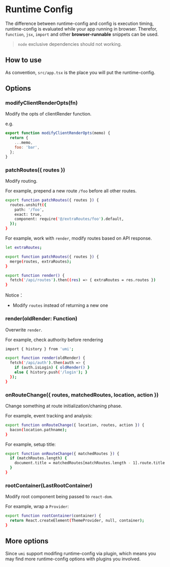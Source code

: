 # Runtime Config

The difference between runtime-config and config is execution timing, runtime-config is evaluated while your app running in browser. Therefor, `function`, `jsx`, `import` and other **browser-runnable** snippets can be used.

> `node` exclusive dependencies should not working.


## How to use

As convention, `src/app.tsx` is the place you will put the runtime-config.

## Options

### modifyClientRenderOpts(fn)

Modify the opts of clientRender function.

e.g.

```js
export function modifyClientRenderOpts(memo) {
  return {
    ...memo,
    foo: 'bar',    
  };
}
```

### patchRoutes({ routes })

Modify routing.

For example, prepend a new route `/foo` before all other routes.

```bash
export function patchRoutes({ routes }) {
  routes.unshift({
    path: '/foo',
    exact: true,
    component: require('@/extraRoutes/foo').default,
  });
}
```

For example, work with `render`, modify routes based on API response.

```bash
let extraRoutes;

export function patchRoutes({ routes }) {
  merge(routes, extraRoutes);
}

export function render() {
  fetch('/api/routes').then((res) => { extraRoutes = res.routes })
}
```

Notice：

* Modify `routes` instead of returning a new one

### render(oldRender: Function)

Overwrite `render`.

For example, check authority before rendering

```bash
import { history } from 'umi';

export function render(oldRender) {
  fetch('/api/auth').then(auth => {
    if (auth.isLogin) { oldRender() }
    else { history.push('/login'); }
  });
}
```

### onRouteChange({ routes, matchedRoutes, location, action })

Change something at route initialization/chaning phase.

For example, event tracking and analysis:

```bash
export function onRouteChange({ location, routes, action }) {
  bacon(location.pathname);
}
```

For example, setup title:

```bash
export function onRouteChange({ matchedRoutes }) {
  if (matchRoutes.length) {
    document.title = matchedRoutes[matchRoutes.length - 1].route.title || '';
  }
}
```

### rootContainer(LastRootContainer)

Modify root component being passed to `react-dom`.

For example, wrap a `Provider`:

```bash
export function rootContainer(container) {
  return React.createElement(ThemeProvider, null, container);
}
```

## More options

Since `umi` support modifing runtime-config via plugin, which means you may find more runtime-config options with plugins you involved.

